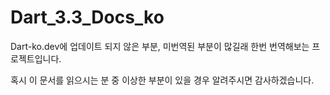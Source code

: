 # Dart_3.3_Docs_ko

Dart-ko.dev에 업데이트 되지 않은 부분, 미번역된 부분이 많길래 한번 번역해보는 프로젝트입니다.

혹시 이 문서를 읽으시는 분 중 이상한 부분이 있을 경우 알려주시면 감사하겠습니다.